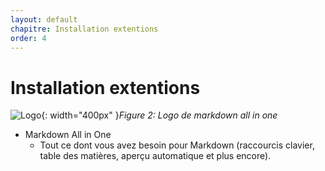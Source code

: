 ```yaml
---
layout: default
chapitre: Installation extentions
order: 4
---
```


# Installation extentions
![Logo](/lab-markdown/5.Rappel-markdown/images/Markdown-mark.png){: width="400px" }*Figure 2: Logo de markdown all in one*
<!-- note -->
 - Markdown All in One
      - Tout ce dont vous avez besoin pour Markdown (raccourcis clavier, table des matières, aperçu automatique et plus encore).
<!-- new slide -->